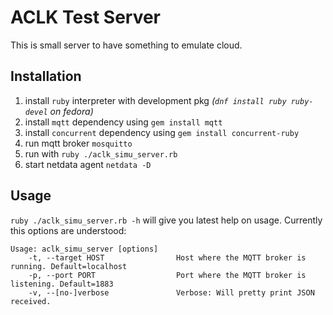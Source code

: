 # ACLK Test Server

This is small server to have something to emulate cloud.

## Installation

1. install `ruby` interpreter with development pkg *(`dnf install ruby ruby-devel` on fedora)*
1. install `mqtt` dependency using `gem install mqtt`
1. install `concurrent` dependency using `gem install concurrent-ruby`
1. run mqtt broker `mosquitto`
1. run with `ruby ./aclk_simu_server.rb`
1. start netdata agent `netdata -D`

## Usage

`ruby ./aclk_simu_server.rb -h` will give you latest help on usage. Currently this options are understood:
``` text
Usage: aclk_simu_server [options]
    -t, --target HOST                Host where the MQTT broker is running. Default=localhost
    -p, --port PORT                  Port where the MQTT broker is listening. Default=1883
    -v, --[no-]verbose               Verbose: Will pretty print JSON received.
```